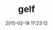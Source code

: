 ---
layout: post
title:  "gelf"
repo:   "Graylog2/gelf-rb"
date:   2015-02-18 17:23:12
gemurl: http://github.com/Graylog2/gelf-rb
---